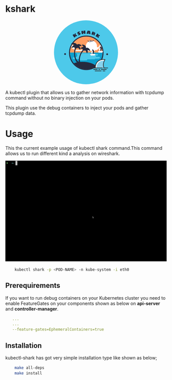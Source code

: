 # kshark


<p style="text-align:center;"><img style="border-radius: 100px;text-align:center;" src="img/logo.png"></img></p>

A kubectl plugin that allows us to gather network information with tcpdump command without no binary injection on your pods.

This plugin use the debug containers to inject your pods and gather tcpdump data.

# Usage

This the current example usage of kubectl shark command.This command allows us to run different kind a analysis on wireshark.

<img src="img/main.gif"></img>

```sh
    kubectl shark -p <POD-NAME> -n kube-system -i eth0
```

## Prerequirements
If you want to run debug containers on your Kubernetes cluster you need to enable FeatureGates on your components shown as below on <b>api-server</b> and <b>controller-manager</b>.

```yaml
   ... 
   ...
   --feature-gates=EphemeralContainers=true
```

## Installation

kubectl-shark has got very simple installation type like shown as below;

```sh
    make all-deps
    make install
```